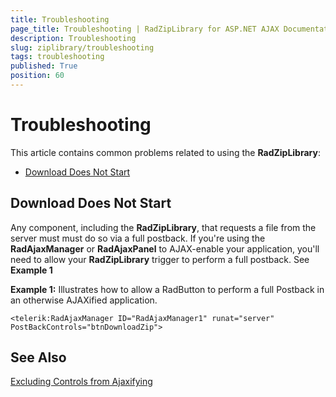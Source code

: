 ```yaml
---
title: Troubleshooting
page_title: Troubleshooting | RadZipLibrary for ASP.NET AJAX Documentation
description: Troubleshooting
slug: ziplibrary/troubleshooting
tags: troubleshooting
published: True
position: 60
---
```


# Troubleshooting

This article contains common problems related to using the **RadZipLibrary**:

* [Download Does Not Start](#download-does-not-start)


## Download Does Not Start

Any component, including the **RadZipLibrary**, that requests a file from the server must must do so via a full postback. If you're using the **RadAjaxManager** or **RadAjaxPanel** to AJAX-enable your application, you'll need to allow your **RadZipLibrary** trigger to perform a full postback. See **Example 1**

**Example 1:** Illustrates how to allow a RadButton to perform a full Postback in an otherwise AJAXified application.

````ASP.NET
<telerik:RadAjaxManager ID="RadAjaxManager1" runat="server" PostBackControls="btnDownloadZip">
````
## See Also
[Excluding Controls from Ajaxifying](https://docs.telerik.com/devtools/aspnet-ajax/controls/ajaxmanager/how-to/exclude-controls-from-ajaxifying)
